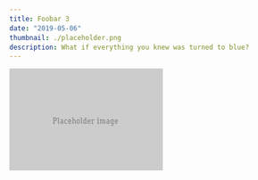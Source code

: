 ```yaml
---
title: Foobar 3
date: "2019-05-06"
thumbnail: ./placeholder.png
description: What if everything you knew was turned to blue?
---
```


![It's all foobar](./placeholder.png)